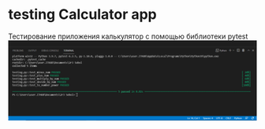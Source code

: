 # testing Calculator app
Тестирование приложения калькулятор с помощью библиотеки pytest
![](/Снимок.png)
